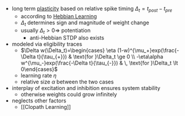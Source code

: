 + long term [plasticity](Plasticity.md) based on relative spike timing $\Delta_t=t_{post}-t_{pre}$ 
	+ according to [Hebbian Learning](Hebbian%20Learning.md)
	+ $\Delta_t$ determines sign and magnitude of weight change
	+ usually $\Delta_t \gt 0 \Rightarrow$ potentiation
		+ anti-Hebbian STDP also exists
+ modeled via eligibility traces
	+ $\Delta w(\Delta_t)=\begin{cases} \eta (1-w)^{\mu_+}exp(\frac{-\Delta t}{\tau_{+}}) & \text{for }\Delta_t \ge 0 \\ -\eta\alpha w^{\mu_-}exp(\frac{-\Delta t}{\tau_{-}}) & \, \text{for }\Delta_t \lt 0\end{cases}$
	+ learning rate $\eta$
	+ relative size $\alpha$ between the two cases
+ interplay of excitation and inhibition ensures system stability
	+ otherwise weights could grow infinitely
+ neglects other factors
	+ [[Clopath Learning]]
